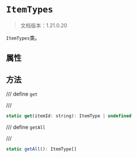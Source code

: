 # `ItemTypes`

> 文档版本：1.21.0.20

`ItemTypes`类。

## 属性

## 方法

/// define
`get`


///

```js
static get(itemId: string): ItemType | undefined
```


/// define
`getAll`


///

```js
static getAll(): ItemType[]
```

